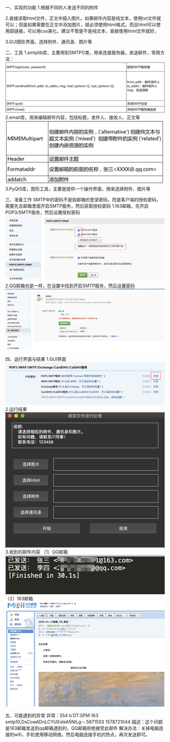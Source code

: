 一、实现的功能
1.根据不同的人发送不同的附件

2.直接读取html文件，正文中插入图片。如果邮件内容是纯文本，使用txt文件就可以；但是如果需要在正文中添加图片，就必须使用html格式。而且html可以使用超链接，可以用css美化，建议不管是不是纯文本，直接使用html文件就好。

3.GUI图形界面，选择附件、通讯录、图片等

二、工具
1.smtplib库，主要用到SMTP()类，用来连接服务器，发送邮件，常用方法：
![Image text](https://github.com/songrenqing/SendMail/blob/master/image/1.jpeg)
2.email库，用来编辑邮件内容，包括标题，发件人、接收人、正文等
![Image text](https://github.com/songrenqing/SendMail/blob/master/image/2.jpeg)
3.PyQt5库，图形工具，主要是提供一个操作界面，用来选择附件、图片等

三、准备工作
SMTP中的密码不是指邮箱的登录密码，而是客户端的授权密码，需要先去邮箱里面开启SMTP服务，然后获取授权密码
1.163邮箱，先开启POP3/SMTP服务，然后设置授权密码
![Image text](https://github.com/songrenqing/SendMail/blob/master/image/3.jpeg)
2.QQ邮箱也是一样，在设置中找到开启SMTP服务，然后设置密码
![Image text](https://github.com/songrenqing/SendMail/blob/master/image/4.jpeg)

四、运行界面与结果
1.GUI界面
![Image text](https://github.com/songrenqing/SendMail/blob/master/image/5.jpeg)
2.运行结果
![Image text](https://github.com/songrenqing/SendMail/blob/master/image/6.jpeg)
3.收到的邮件内容
（1）QQ邮箱
![Image text](https://github.com/songrenqing/SendMail/blob/master/image/7.jpeg)
（2）163邮箱
![Image text](https://github.com/songrenqing/SendMail/blob/master/image/8.jpeg)

五、可能遇到的异常
异常：554 b'DT:SPM 163 smtp10,DsCowADnLCYUXxleA5NlLg--.58715S3 1578721044
描述：这个问题是163邮箱发送到qq邮箱遇到的，QQ邮箱拒绝接受此邮件
解决办法：关掉电脑连接的wifi，手机使用移动网络，然后电脑连接手机的热点，再次发送即可。
